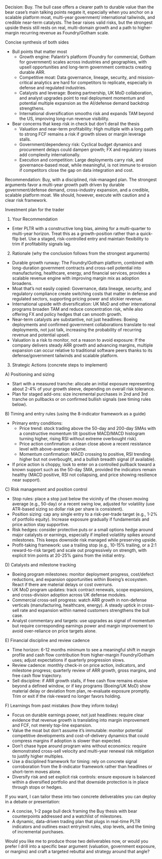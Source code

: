 Decision: Buy. The bull case offers a clearer path to durable value than the bear case’s main talking points negate it, especially when you anchor on a scalable platform moat, multi-year government/ international tailwinds, and credible near-term catalysts. The bear raises valid risks, but the strongest upside thesis still rests on real, multi-domain growth and a path to higher-margin recurring revenue as Foundry/Gotham scale.

Concise synthesis of both sides
- Bull points that matter most
  - Growth engine: Palantir’s platform (Foundry for commercial, Gotham for government) scales across industries and geographies, with upsell opportunities and long-term government contracts creating durable ARR.
  - Competitive moat: Data governance, lineage, security, and mission-critical analytics are hard for competitors to replicate, especially in defense and regulated industries.
  - Catalysts and leverage: Boeing partnership, UK MoD collaboration, and analyst upgrades point to real deployment momentum and potential multiple expansion as the AI/defense demand backdrop strengthens.
  - International diversification smooths risk and expands TAM beyond the US, improving long-run revenue visibility.
- Bear concerns that keep risk in check but don’t derail the thesis
  - Valuation and near-term profitability: High multiple with a long path to strong FCF remains a risk if growth slows or margin leverage stalls.
  - Government/dependency risk: Cyclical budget dynamics and procurement delays could dampen growth; FX and regulatory issues add complexity internationally.
  - Execution and competition: Large deployments carry risk, and governance-based moat, while meaningful, is not immune to erosion if competitors close the gap on data integration and cost.

Recommendation: Buy, with a disciplined, risk-managed plan. The strongest arguments favor a multi-year growth path driven by durable government/defense demand, cross-industry expansion, and a credible, scalable platform moat. We should, however, execute with caution and a clear risk framework.

Investment plan for the trader

1) Your Recommendation
- Enter PLTR with a constructive long bias, aiming for a multi-quarter to multi-year horizon. Treat this as a growth-position rather than a quick-flip bet. Use a staged, risk-controlled entry and maintain flexibility to trim if profitability signals lag.

2) Rationale (why the conclusion follows from the strongest arguments)
- Durable growth runway: The Foundry/Gotham platform, combined with long-duration government contracts and cross-sell potential into manufacturing, healthcare, energy, and financial services, provides a scalable revenue engine with improving margin mix as adoption broadens.
- Moat that’s not easily copied: Governance, data lineage, security, and regulatory compliance create switching costs that matter in defense and regulated sectors, supporting pricing power and stickier revenue.
- International upside with diversification: UK MoD and other international programs broaden TAM and reduce concentration risk, while also offering FX and policy hedges that can smooth growth.
- Near-term catalysts are substantive, not just headlines: Boeing deployments and confirmed government collaborations translate to real deployments, not just talk, increasing the probability of recurring revenue and potential upsell.
- Valuation is a risk to monitor, not a reason to avoid exposure: If the company delivers steady ARR growth and advancing margins, multiple expansion can occur relative to traditional software peers thanks to its defense/government tailwinds and scalable platform.

3) Strategic Actions (concrete steps to implement)

A) Positioning and sizing
- Start with a measured tranche: allocate an initial exposure representing about 2-4% of your growth sleeve, depending on overall risk tolerance.
- Plan for staged add-ons: size incremental purchases in 2nd and 3rd tranche on pullbacks or on confirmed bullish signals (see timing rules below).

B) Timing and entry rules (using the 8-indicator framework as a guide)
- Primary entry conditions:
  - Price trend: stock trading above the 50-day and 200-day SMAs with a constructive momentum tilt (positive MACD/MACD histogram turning higher, rising RSI without extreme overbought risk).
  - Price action confirmation: a clean close above a recent resistance level with above-average volume.
  - Momentum confirmation: MACD crossing to positive, RSI trending higher but not overbought, and a bullish breadth signal (if available).
- If price action is choppy, look to enter on a controlled pullback toward a known support such as the 50-day SMA, provided the indicators remain healthy (MACD positive, RSI not collapsing, and price showing resilience near support).

C) Risk management and position control
- Stop rules: place a stop just below the vicinity of the chosen moving average (e.g., 50-day) or a recent swing low, adjusted for volatility (use ATR-based sizing so dollar risk per share is consistent).
- Position sizing: cap any single entry to a risk-per-trade target (e.g., 1-2% of portfolio equity). Increase exposure gradually if fundamentals and price action stay supportive.
- Risk hedges: consider protective puts or a small options hedge around major catalysts or earnings, especially if implied volatility spikes around milestones. This keeps downside risk managed while preserving upside.
- Profit-taking framework: use a trailing stop (e.g., 10-15% trailing, or a 2:1 reward-to-risk target) and scale out progressively on strength, with explicit trim points at 20-25% gains from the initial entry.

D) Catalysts and milestone tracking
- Boeing program milestones: monitor deployment progress, cost/defect reductions, and expansion opportunities within Boeing’s ecosystem. React if there are material delays or cost overruns.
- UK MoD program updates: track contract renewals, scope expansions, and cross-division adoption across UK defense modules.
- Commercial cross-sell progress: watch ARR growth in non-defense verticals (manufacturing, healthcare, energy). A steady uptick in cross-sell rate and expansion within named customers strengthens the bull case.
- Analyst commentary and targets: use upgrades as signal of momentum but require corresponding earnings power and margin improvement to avoid over-reliance on price targets alone.

E) Financial discipline and review cadence
- Time horizon: 6-12 months minimum to see a meaningful shift in margin profile and cash flow contribution from higher-margin Foundry/Gotham uses; adjust expectations if quarterly progression slows.
- Review cadence: monthly check-in on price action, indicators, and milestone progress; quarterly review of ARR growth, gross margins, and free cash flow trajectory.
- Sell discipline: if ARR growth stalls, if free cash flow remains elusive beyond a defined window, or if key programs (Boeing/UK MoD) show material delay or deviation from plan, re-evaluate exposure promptly. Trim or exit if the risk-reward no longer favors holding.

F) Learnings from past mistakes (how they inform today)
- Focus on durable earnings power, not just headlines: require clear evidence that revenue growth is translating into margin improvement and FCF, not merely top-line expansion.
- Value the moat but don’t assume it’s immutable: monitor potential competitive developments and cost-of-delivery dynamics that could compress margins if adoption is slower than expected.
- Don’t chase hype around program wins without economics: require demonstrated cross-sell velocity and multi-year renewal risk mitigation to justify higher multiples.
- Use a disciplined framework for timing: rely on concrete signal corroboration from the 8-indicator framework rather than headlines or short-term moves alone.
- Diversify risk and set explicit risk controls: ensure exposure is balanced within a diversified portfolio and that downside protection is in place through stops or hedges.

If you want, I can tailor these into two concrete deliverables you can deploy in a debate or presentation:
- A concise, 1–2 page bull deck framing the Buy thesis with bear counterpoints addressed and a watchlist of milestones.
- A dynamic, data-driven trading plan that plugs in real-time PLTR indicators and outlines exact entry/exit rules, stop levels, and the timing of incremental purchases.

Would you like me to produce those two deliverables now, or would you prefer I drill into a specific bear argument (valuation, government exposure, or margins) and craft a targeted rebuttal and strategy around that angle?